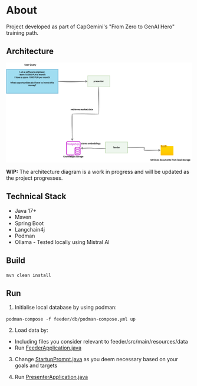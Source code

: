 # About

Project developed as part of CapGemini's "From Zero to GenAI Hero" training path.

## Architecture
![Architecture Diagram](v1-architecture.png)

**WIP:** The architecture diagram is a work in progress and will be updated as the project progresses.


## Technical Stack

* Java 17+
* Maven
* Spring Boot
* Langchain4j
* Podman
* Ollama - Tested locally using Mistral AI

## Build
`mvn clean install`

## Run
1. Initialise local database by using podman:

`podman-compose -f feeder/db/podman-compose.yml up`

2. Load data by:
* Including files you consider relevant to feeder/src/main/resources/data
* Run [FeederApplication.java](feeder%2Fsrc%2Fmain%2Fjava%2Fcom%2Fcapgemini%2Finvestmentassistant%2FFeederApplication.java)

3. Change [StartupPrompt.java](presenter%2Fsrc%2Fmain%2Fjava%2Fcom%2Fcapgemini%2Finvestmentassistant%2Fprompt%2FStartupPrompt.java) as you deem necessary based on your goals and targets

4. Run [PresenterApplication.java](presenter%2Fsrc%2Fmain%2Fjava%2Fcom%2Fcapgemini%2Finvestmentassistant%2FPresenterApplication.java)